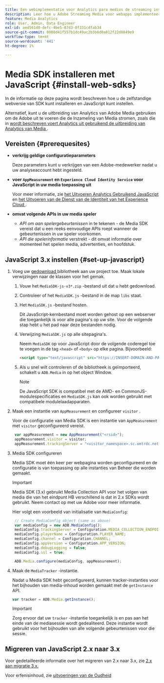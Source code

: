 ```yaml
---
title: Een webimplementatie voor Analytics para medios de streaming instellen
description: Leer hoe u Adobe Streaming Media voor webapps implementeert.
feature: Media Analytics
role: User, Admin, Data Engineer
exl-id: aed561d0-defc-4be5-87d3-0f331cdfab34
source-git-commit: 0088d41f557b1dc49ac2b3b6d0a812f22d8849e9
workflow-type: tm+mt
source-wordcount: '441'
ht-degree: 1%

---
```


# Media SDK installeren met JavaScript {#install-web-sdks}

In de informatie op deze pagina wordt beschreven hoe u de zelfstandige webversie van SDK kunt installeren en JavaScript kunt instellen.

Alternatief, kunt u de uitbreiding van Analytics van Adobe Media gebruiken om de Adobe uit te voeren die de Inzameling van Media stromen, zoals die in [ wordt beschreven voert Analytics uit gebruikend de uitbreiding van Analytics van Media ](/help/implementation/media-sdk/setup/web-implementation-tags.md).

## Vereisten {#prerequesites}

* **verkrijg geldige configuratieparameters**

  Deze parameters kunt u verkrijgen van een Adobe-medewerker nadat u uw analyseaccount hebt ingesteld.

* **voer `AppMeasurement` en `Experience Cloud Identity Service` voor JavaScript in uw media toepassing uit**

  Voor meer informatie, zie [ het Uitvoeren Analytics Gebruikend JavaScript ](https://experienceleague.adobe.com/docs/analytics/implementation/js/overview.html?lang=nl-NL) en [ het Uitvoeren van de Dienst van de Identiteit van het Experience Cloud ](https://experienceleague.adobe.com/docs/id-service/using/implementation/setup-analytics.html?lang=nl-NL).

* **omvat volgende APIs in uw media speler**

   * *API om aan spelergebeurtenissen* in te tekenen - de Media SDK vereist dat u een reeks eenvoudige APIs roept wanneer de gebeurtenissen in uw speler voorkomen.
   * *API die spelerinformatie* verstrekt - dit omvat informatie over momenteel het spelen media, advertenties, en hoofdstuk.

## JavaScript 3.x instellen {#set-up-javascript}

1. Voeg uw [ gedownload ](/help/getting-started/download-sdks.md) bibliotheek aan uw project toe. Maak lokale verwijzingen naar de klassen voor het gemak.

   1. Vouw het `MediaSDK-js-v3*.zip` -bestand uit dat u hebt gedownload.
   1. Controleer of het `MediaSDK.js` -bestand in de map `libs` staat.

   1. Het `MediaSDK.js` -bestand hosten.

      Dit JavaScript-kernbestand moet worden gehost op een webserver die toegankelijk is voor alle pagina&#39;s op uw site. Voor de volgende stap hebt u het pad naar deze bestanden nodig.

   1. Verwijzing `MediaSDK.js` op alle sitepagina&#39;s.

      Neem `MediaSDK` op voor JavaScript door de volgende coderegel toe te voegen in de tag `<head>` of `<body>` op elke pagina. Bijvoorbeeld:

      ```html
      <script type="text/javascript" src="https://INSERT-DOMAIN-AND-PATH-TO-CODE-HERE/MediaSDK.js"></script>
      ```

   1. Als u snel wilt controleren of de bibliotheek is geïmporteerd, schakelt u `ADB.Media` in op het object Window.

      >[!NOTE]
      >
      >De JavaScript SDK is compatibel met de AMD- en CommonJS-modulespecificaties en `MediaSDK.js` kan ook worden gebruikt met compatibele modulelaadapparaten.

1. Maak een instantie van `AppMeasurement` en configureer `visitor` .

   Voor de configuratie van Media SDK is een instantie van `AppMeasurement` met `visitor` geconfigureerd vereist.

   ```js
    var appMeasurement = new AppMeasurement("<rsid>");
    appMeasurement.visitor = visitor;
    appMeasurement.trackingServer = "<visitor_namespace>.sc.omtrdc.net";
   ```

1. Media SDK configureren

   Media SDK moet één keer per webpagina worden geconfigureerd en de configuratie is van toepassing op alle instanties van Beheer die worden gemaakt.

   >[!IMPORTANT]
   >
   > Media SDK (3.x) gebruikt Media Collection API voor het volgen van media die van het eindpunt HB verschillend is dat in 2.x SDKs wordt gebruikt. Neem contact op met uw Adobe voor meer informatie.

   Hier volgt een voorbeeld van initialisatie van `MediaConfig`:

   ```js
    // Create MediaConfig object (same as above)
    var mediaConfig = new ADB.MediaConfig();
    mediaConfig.trackingServer = Configuration.MEDIA_COLLECTION_ENDPOINT;
    mediaConfig.playerName = Configuration.PLAYER_NAME;
    mediaConfig.channel = Configuration.CHANNEL;
    mediaConfig.appVersion = Configuration.APP_VERSION;
    mediaConfig.debugLogging = false;
    mediaConfig.ssl = true;
   
    ADB.Media.configure(mediaConfig, appMeasurement);
   ```

1. Maak de `MediaTracker` -instantie.

   Nadat u Media SDK hebt geconfigureerd, kunnen tracker-instanties voor het bijhouden van media-inhoud worden gemaakt met de `getInstance` API.

   ```js
   var tracker = ADB.Media.getInstance();
   ```

   >[!IMPORTANT]
   >
   >Zorg ervoor dat uw `tracker` -instantie toegankelijk is en pas aan het einde van de mediasessie wordt gedealiteerd. Deze instantie wordt gebruikt voor het bijhouden van alle volgende gebeurtenissen voor die sessie.

## Migreren van JavaScript 2.x naar 3.x

Voor gedetailleerde informatie over het migreren van 2.x naar 3.x, zie [ 2.x aan migratie 3.x.](https://adobe-marketing-cloud.github.io/media-sdks/reference/javascript_3x/MigrationGuide.html)

Voor erfenisinhoud, zie [ uitvoeringen van de Oudheid ](/help/legacy/media-sdk/setup/setup-overview.md)
